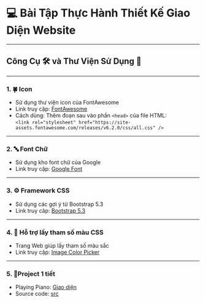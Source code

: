 # 💻 Bài Tập Thực Hành Thiết Kế Giao Diện Website

---

## Công Cụ 🛠️ và Thư Viện Sử Dụng 📔
---
### 1. 🍀 Icon
- Sử dụng thư viện icon của FontAwesome
- Link truy cập: [FontAwesome](https://fontawesome.com/icons)  
- Cách dùng: Thêm đoạn sau vào phần `<head>` của file HTML:  
  `<link rel="stylesheet" href="https://site-assets.fontawesome.com/releases/v6.2.0/css/all.css" />`

---
### 2. 🔤 Font Chữ
- Sử dụng kho font chữ của Google
- Link truy cập: [Google Font](https://fonts.google.com/)

---
### 3. ⚙️ Framework CSS
- Sử dụng các gợi ý từ Bootstrap 5.3
- Link truy câp: [Bootstrap 5.3](https://getbootstrap.com/docs/5.3/getting-started/introduction/)

---
### 4. 🎨 Hỗ trợ lấy tham số màu CSS
- Trang Web giúp lấy tham số màu sắc
- Link truy cập: [Image Color Picker](https://imagecolorpicker.com/vi)

---
### 5. 📝Project 1 tiết
- Playing Piano: [Giao diện](https://tuankiet1774.github.io/Playing-Piano/)
- Source code: [src](https://github.com/TuanKiet1774/Playing-Piano)

  

